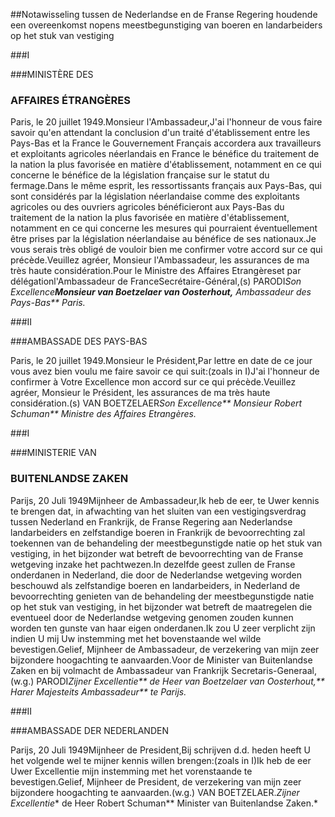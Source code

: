 <meta http-equiv='Content-Type' content='text/html; charset=utf-8' />

##Notawisseling tussen de Nederlandse en de Franse Regering houdende een overeenkomst nopens meestbegunstiging van boeren en landarbeiders op het stuk van vestiging

###I 

###MINISTÈRE DES

### AFFAIRES ÉTRANGÈRES

Paris, le 20 juillet 1949.Monsieur l'Ambassadeur,J'ai l'honneur de vous faire savoir qu'en attendant la conclusion d'un traité d'établissement entre les Pays-Bas et la France le Gouvernement Français accordera aux travailleurs et exploitants agricoles néerlandais en France le bénéfice du traitement de la nation la plus favorisée en matière d'établissement, notamment en ce qui concerne le bénéfice de la législation française sur le statut du fermage.Dans le même esprit, les ressortissants français aux Pays-Bas, qui sont considérés par la législation néerlandaise comme des exploitants agricoles ou des ouvriers agricoles bénéficieront aux Pays-Bas du traitement de la nation la plus favorisée en matière d'établissement, notamment en ce qui concerne les mesures qui pourraient éventuellement être prises par la législation néerlandaise au bénéfice de ses nationaux.Je vous serais très obligé de vouloir bien me confirmer votre accord sur ce qui précède.Veuillez agréer, Monsieur l'Ambassadeur, les assurances de ma très haute considération.Pour le Ministre des Affaires Etrangèreset par délégationl'Ambassadeur de FranceSecrétaire-Général,(s) PARODI*Son Excellence**Monsieur van Boetzelaer van Oosterhout,** Ambassadeur des Pays-Bas** Paris.*

###II 

###AMBASSADE DES PAYS-BAS

Paris, le 20 juillet 1949.Monsieur le Président,Par lettre en date de ce jour vous avez bien voulu me faire savoir ce qui suit:(zoals in I)J'ai l'honneur de confirmer à Votre Excellence mon accord sur ce qui précède.Veuillez agréer, Monsieur le Président, les assurances de ma très haute considération.(s) VAN BOETZELAER*Son Excellence** Monsieur Robert Schuman** Ministre des Affaires Etrangères.*

###I 

###MINISTERIE VAN

### BUITENLANDSE ZAKEN

Parijs, 20 Juli 1949Mijnheer de Ambassadeur,Ik heb de eer, te Uwer kennis te brengen dat, in afwachting van het sluiten van een vestigingsverdrag tussen Nederland en Frankrijk, de Franse Regering aan Nederlandse landarbeiders en zelfstandige boeren in Frankrijk de bevoorrechting zal toekennen van de behandeling der meestbegunstigde natie op het stuk van vestiging, in het bijzonder wat betreft de bevoorrechting van de Franse wetgeving inzake het pachtwezen.In dezelfde geest zullen de Franse onderdanen in Nederland, die door de Nederlandse wetgeving worden beschouwd als zelfstandige boeren en landarbeiders, in Nederland de bevoorrechting genieten van de behandeling der meestbegunstigde natie op het stuk van vestiging, in het bijzonder wat betreft de maatregelen die eventueel door de Nederlandse wetgeving genomen zouden kunnen worden ten gunste van haar eigen onderdanen.Ik zou U zeer verplicht zijn indien U mij Uw instemming met het bovenstaande wel wilde bevestigen.Gelief, Mijnheer de Ambassadeur, de verzekering van mijn zeer bijzondere hoogachting te aanvaarden.Voor de Minister van Buitenlandse Zaken en bij volmacht de Ambassadeur van Frankrijk Secretaris-Generaal,(w.g.) PARODI*Zijner Excellentie** de Heer van Boetzelaer van Oosterhout,** Harer Majesteits Ambassadeur** te Parijs.*

###II 

###AMBASSADE DER NEDERLANDEN

Parijs, 20 Juli 1949Mijnheer de President,Bij schrijven d.d. heden heeft U het volgende wel te mijner kennis willen brengen:(zoals in I)Ik heb de eer Uwer Excellentie mijn instemming met het vorenstaande te bevestigen.Gelief, Mijnheer de President, de verzekering van mijn zeer bijzondere hoogachting te aanvaarden.(w.g.) VAN BOETZELAER.*Zijner Excellentie** de Heer Robert Schuman** Minister van Buitenlandse Zaken.*
